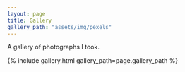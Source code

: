 ```yaml
---
layout: page
title: Gallery
gallery_path: "assets/img/pexels"
---
```


A gallery of photographs I took.

{% include gallery.html gallery_path=page.gallery_path %}
